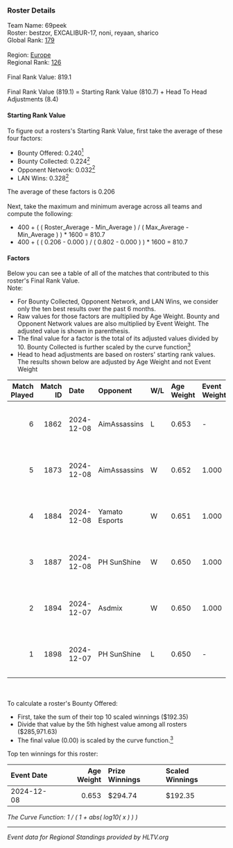 ### Roster Details<br />
Team Name: 69peek<br />
Roster: bestzor, EXCALIBUR-17, noni, reyaan, sharico<br />
Global Rank: [179](../../standings_global_2025_02_28.md)<br />
<br />
Region: [Europe]( ../../standings_europe_2025_02_28.md)<br />
Regional Rank: [126]( ../../standings_europe_2025_02_28.md)<br />
<br />
Final Rank Value:  819.1<br />
<br />
Final Rank Value (819.1) = Starting Rank Value (810.7) + Head To Head Adjustments (8.4)<br />

#### Starting Rank Value<br />
To figure out a rosters's Starting Rank Value, first take the average of these four factors:<br />
- Bounty Offered: 0.240[<sup>1</sup>](#table2)
- Bounty Collected: 0.224[<sup>2</sup>](#table1)
- Opponent Network: 0.032[<sup>2</sup>](#table1)
- LAN Wins: 0.328[<sup>2</sup>](#table1)

The average of these factors is 0.206<br />
<br />
Next, take the maximum and minimum average across all teams and compute the following:<br />
- 400 + ( ( Roster_Average - Min_Average ) / ( Max_Average - Min_Average ) ) * 1600 = 810.7
- 400 + ( ( 0.206 - 0.000 ) / ( 0.802 - 0.000 ) ) * 1600 = 810.7


#### Factors<br />
Below you can see a table of all of the matches that contributed to this roster's Final Rank Value.<br />
Note:<br />

- For Bounty Collected, Opponent Network, and LAN Wins, we consider only the ten best results over the past 6 months.
- Raw values for those factors are multiplied by Age Weight. Bounty and Opponent Network values are also multiplied by Event Weight. The adjusted value is shown in parenthesis.
- The final value for a factor is the total of its adjusted values divided by 10. Bounty Collected is further scaled by the curve function[<sup>3</sup>](#curveFunction)
- Head to head adjustments are based on rosters' starting rank values. The results shown below are adjusted by Age Weight and not Event Weight
<span id="table1"></span><br />


| Match Played | Match ID | Date       | Opponent       | W/L | Age Weight | Event Weight | Bounty Collected | Opponent Network | LAN Wins  | H2H Adj. | Roster                                       |
| -: | -: | :- | :- | :- | :- | :- | :- | :- | :- | -: | :- |
|            6 |     1862 | 2024-12-08 | AimAssassins   | L   | 0.653      | -            | -                | -                | -         |    -5.21 | bestzor, EXCALIBUR-17, noni, reyaan, sharico |
|            5 |     1873 | 2024-12-08 | AimAssassins   | W   | 0.652      | 1.000        | 0.005 (0.003)    | 0.258 (0.168)    | 1 (0.652) |    15.65 | bestzor, EXCALIBUR-17, noni, reyaan, sharico |
|            4 |     1884 | 2024-12-08 | Yamato Esports | W   | 0.651      | 1.000        | 0.000 (0.000)    | 0.065 (0.042)    | 1 (0.651) |     3.19 | bestzor, EXCALIBUR-17, noni, reyaan, sharico |
|            3 |     1887 | 2024-12-08 | PH SunShine    | W   | 0.650      | 1.000        | 0.000 (0.000)    | 0.065 (0.042)    | 1 (0.650) |     4.82 | bestzor, EXCALIBUR-17, noni, reyaan, sharico |
|            2 |     1894 | 2024-12-07 | Asdmix         | W   | 0.650      | 1.000        | 0.000 (0.000)    | 0.097 (0.063)    | 1 (0.650) |     5.84 | bestzor, EXCALIBUR-17, noni, reyaan, sharico |
|            1 |     1898 | 2024-12-07 | PH SunShine    | L   | 0.650      | -            | -                | -                | -         |   -15.87 | bestzor, EXCALIBUR-17, noni, reyaan, sharico |

<br />
<span id="table2"></span><br />
To calculate a roster's Bounty Offered:<br />

- First, take the sum of their top 10 scaled winnings ($192.35)
- Divide that value by the 5th highest value among all rosters ($285,971.63)
- The final value (0.00) is scaled by the curve function.[<sup>3</sup>](#curveFunction)

Top ten winnings for this roster:<br />

| Event Date | Age Weight | Prize Winnings | Scaled Winnings |
| :- | -: | :- | :- |
| 2024-12-08 |      0.653 | $294.74        | $192.35         |


<span id="curveFunction"></span>_The Curve Function: 1 / ( 1 + abs( log10( x ) ) )_<br />

---
_Event data for Regional Standings provided by HLTV.org_<br />
